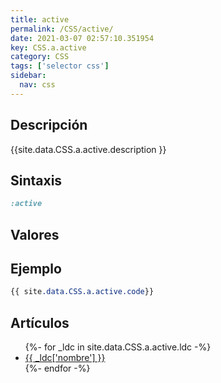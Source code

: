 ```yaml
---
title: active
permalink: /CSS/active/
date: 2021-03-07 02:57:10.351954
key: CSS.a.active
category: CSS
tags: ['selector css']
sidebar: 
  nav: css
---
```


## Descripción
{{site.data.CSS.a.active.description }}

## Sintaxis
~~~css
:active
~~~

## Valores

## Ejemplo
~~~css
{{ site.data.CSS.a.active.code}}
~~~

## Artículos
<ul>
{%- for _ldc in site.data.CSS.a.active.ldc -%}
   <li>
       <a href="{{_ldc['url'] }}">{{ _ldc['nombre'] }}</a>
   </li>
{%- endfor -%}
</ul>
